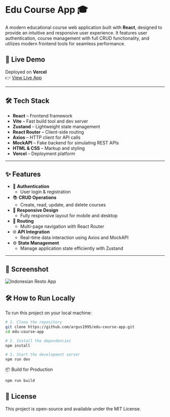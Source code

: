 # Edu Course App 🎓

A modern educational course web application built with **React**, designed to provide an intuitive and responsive user experience. It features user authentication, course management with full CRUD functionality, and utilizes modern frontend tools for seamless performance.

## 🚀 Live Demo

Deployed on **Vercel**  
👉 [View Live App](https://edu-course-app.vercel.app/) 

---

## 🛠️ Tech Stack

- **React** – Frontend framework
- **Vite** – Fast build tool and dev server
- **Zustand** – Lightweight state management
- **React Router** – Client-side routing
- **Axios** – HTTP client for API calls
- **MockAPI** – Fake backend for simulating REST APIs
- **HTML & CSS** – Markup and styling
- **Vercel** – Deployment platform

---

## ✨ Features

- 🔐 **Authentication**
  - User login & registration
- 📚 **CRUD Operations**
  - Create, read, update, and delete courses
- 📱 **Responsive Design**
  - Fully responsive layout for mobile and desktop
- 🧭 **Routing**
  - Multi-page navigation with React Router
- 🌐 **API Integration**
  - Real-time data interaction using Axios and MockAPI
- ⚙️ **State Management**
  - Manage application state efficiently with Zustand

---

## 📸 Screenshot

![Indonesian Resto App](./screenshot.png)

## 🛠️ How to Run Locally

To run this project on your local machine:

```bash
# 1. Clone the repository
git clone https://github.com/argus1995/edu-course-app.git
cd edu-course-app

# 2. Install the dependencies
npm install

# 3. Start the development server
npm run dev
```

📦 Build for Production

```bash
npm run build
```

## 📝 License

This project is open-source and available under the MIT License.
